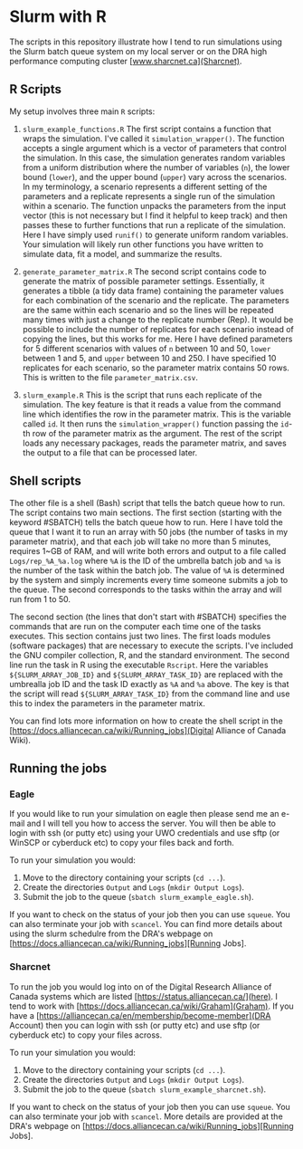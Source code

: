 # Slurm with R

The scripts in this repository illustrate how I tend to run simulations using the Slurm batch queue system on my local server or on the DRA high performance computing cluster [www.sharcnet.ca](Sharcnet).

## R Scripts

My setup involves three main `R` scripts:

1) `slurm_example_functions.R`
  The first script contains a function that wraps the simulation. I've called it `simulation_wrapper()`. The function accepts a single argument which is a vector of parameters that control the simulation. In this case, the simulation generates random variables from a uniform distribution where the number of variables (`n`), the lower bound (`lower`), and the upper bound (`upper`) vary across the scenarios. In my terminology, a scenario represents a different setting of the parameters and a replicate represents a single run of the simulation within a scenario. The function unpacks the parameters from the input vector (this is not necessary but I find it helpful to keep track) and then passes these to further functions that run a replicate of the simulation. Here I have simply used `runif()` to generate uniform random variables. Your simulation will likely run other functions you have written to simulate data, fit a model, and summarize the results. 
  
2) `generate_parameter_matrix.R`
  The second script contains code to generate the matrix of possible parameter settings. Essentially, it generates a tibble (a tidy data frame) containing the parameter values for each combination of the scenario and the replicate. The parameters are the same within each scenario and so the lines will be repeated many times with just a change to the replicate number (Rep). It would be possible to include the number of replicates for each scenario instead of copying the lines, but this works for me. Here I have defined parameters for 5 different scenarios with values of `n` between 10 and 50, `lower` between 1 and 5, and `upper` between 10 and 250. I have specified 10 replicates for each scenario, so the parameter matrix contains 50 rows. This is written to the file `parameter_matrix.csv`.
  
3) `slurm_example.R`
  This is the script that runs each replicate of the simulation. The key feature is that it reads a value from the command line which identifies the row in the parameter matrix. This is the variable called `id`. It then runs the `simulation_wrapper()` function passing the `id`-th row of the parameter matrix as the argument. The rest of the script loads any necessary packages, reads the parameter matrix, and saves the output to a file that can be processed later.
  
## Shell scripts

The other file is a shell (Bash) script that tells the batch queue how to run. The script contains two main sections. The first section (starting with the keyword #SBATCH) tells the batch queue how to run. Here I have told the queue that I want it to run an array with 50 jobs (the number of tasks in my parameter matrix), and that each job will take no more than 5 minutes, requires 1~GB of RAM, and will write both errors and output to a file called `Logs/rep_%A_%a.log` where `%A` is the ID of the umbrella batch job and `%a` is the number of the task within the batch job. The value of `%A` is determined by the system and simply increments every time someone submits a job to the queue. The second corresponds to the tasks within the array and will run from 1 to 50. 

The second section (the lines that don't start with #SBATCH) specifies the commands that are run on the computer each time one of the tasks executes. This section contains just two lines. The first loads modules (software packages) that are necessary to execute the scripts. I've included the GNU compiler collection, R, and the standard environment. The second line run the task in R using the executable `Rscript`. Here the variables `${SLURM_ARRAY_JOB_ID}` and `${SLURM_ARRAY_TASK_ID}` are replaced with the umbrealla job ID and the task ID exactly as `%A` and `%a` above. The key is that the script will read `${SLURM_ARRAY_TASK_ID}` from the command line and use this to index the parameters in the parameter matrix. 

You can find lots more information on how to create the shell script in the [https://docs.alliancecan.ca/wiki/Running_jobs](Digital Alliance of Canada Wiki). 

## Running the jobs

### Eagle

If you would like to run your simulation on eagle then please send me an e-mail and I will tell you how to access the server. You will then be able to login with ssh (or putty etc) using your UWO credentials and use sftp (or WinSCP or cyberduck etc) to copy your files back and forth.

To run your simulation you would:
1) Move to the directory containing your scripts (`cd ...`).
2) Create the directories `Output` and `Logs` (`mkdir Output Logs`).
3) Submit the job to the queue (`sbatch slurm_example_eagle.sh`). 

If you want to check on the status of your job then you can use `squeue`. You can also terminate your job with `scancel`. You can find more details about using the slurm schedulre from the  DRA's webpage on [https://docs.alliancecan.ca/wiki/Running_jobs][Running Jobs]. 

### Sharcnet

To run the job you would log into on of the Digital Research Alliance of Canada systems which are listed [https://status.alliancecan.ca/](here). I tend to work with [https://docs.alliancecan.ca/wiki/Graham](Graham). If you have a [https://alliancecan.ca/en/membership/become-member](DRA Account) then you can login with ssh (or putty etc) and use sftp (or cyberduck etc) to copy your files across. 

To run your simulation you would:
1) Move to the directory containing your scripts (`cd ...`).
2) Create the directories `Output` and `Logs` (`mkdir Output Logs`).
3) Submit the job to the queue (`sbatch slurm_example_sharcnet.sh`). 

If you want to check on the status of your job then you can use `squeue`. You can also terminate your job with `scancel`. More details are provided at the DRA's webpage on [https://docs.alliancecan.ca/wiki/Running_jobs][Running Jobs]. 
